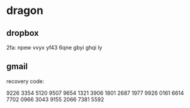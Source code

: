 # dragon
## dropbox
2fa: npew vvyx yf43 6qne gbyi ghqi ly

## gmail
recovery code:

9226 3354
5120 9507
9654 1321
3906 1801
2687 1977
9926 0161
6614 7702
0966 3043
9155 2066
7381 5592
